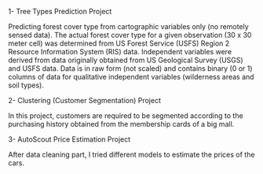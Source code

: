1- Tree Types Prediction Project

Predicting forest cover type from cartographic variables only (no remotely sensed data). The actual forest cover type for a given observation (30 x 30 meter cell) was determined from US Forest Service (USFS) Region 2 Resource Information System (RIS) data. Independent variables were derived from data originally obtained from US Geological Survey (USGS) and USFS data. Data is in raw form (not scaled) and contains binary (0 or 1) columns of data for qualitative independent variables (wilderness areas and soil types).


2- Clustering (Customer Segmentation) Project

In this project, customers are required to be segmented according to the purchasing history obtained from the membership cards of a big mall.


3- AutoScout Price Estimation Project

After data cleaning part, I tried different models to estimate the prices of the cars.
